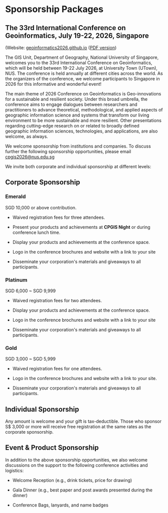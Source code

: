 # Sponsorship Packages 

## The 33rd International Conference on Geoinformatics, July 19-22, 2026, Singapore

(Website: [geoinformatics2026.github.io](https://geoinformatics2026.github.io/) ([PDF version](pdf/Sponsorship_Packages_2026.pdf))

The GIS Unit, Department of Geography, National University of Singapore, welcomes you to the 33rd International Conference on Geoinformatics, which will be held between 19-22 July 2026, at University Town (UTown), NUS. The conference is held annually at different cities across the world. As the organizers of the conference, we welcome participants to Singapore in 2026 for this informative and wonderful event!

The main theme of 2026 Conference on Geoinformatics is Geo-innovations for a sustainable and resilient society. Under this broad umbrella, the conference aims to engage dialogues between researchers and practitioners to advance theoretical, methodological, and applied aspects of geographic information science and systems that transform our living environment to be more sustainable and more resilient. Other presentations regarding cutting-edge research on or related to broadly defined geographic information sciences, technologies, and applications, are also welcome, as always.

We welcome sponsorship from institutions and companies. To discuss further the following sponsorship opportunities, please email [cpgis2026@nus.edu.sg](mailto:cpgis2026@nus.edu.sg) 



We invite both corporate and individual sponsorship at different levels:

## Corporate Sponsorship

### Emerald

SGD 10,000 or above contribution.

- Waived registration fees for three attendees.

- Present your products and achievements at **CPGIS Night** or during conference lunch time.

- Display your products and achievements at the conference space.

- Logo in the conference brochures and website with a link to your site

- Disseminate your corporation's materials and giveaways to all participants.



### Platinum

SGD 6,000 ~ SGD 9,999

- Waived registration fees for two attendees.

- Display your products and achievements at the conference space.

- Logo in the conference brochures and website with a link to your site

- Disseminate your corporation's materials and giveaways to all participants.



### Gold

SGD 3,000 ~ SGD 5,999

- Waived registration fees for one attendees.

- Logo in the conference brochures and website with a link to your site.

- Disseminate your corporation's materials and giveaways to all participants.



## Individual Sponsorship

Any amount is welcome and your gift is tax-deductible. Those who sponsor S$ 3,000 or more will receive free registration at the same rates as the corporate sponsorship.



## Event & Product Sponsorship

In addition to the above sponsorship opportunities, we also welcome discussions on the support to the following conference activities and logistics:

- Welcome Reception (e.g., drink tickets, price for drawing)

- Gala Dinner (e.g., best paper and post awards presented during the dinner)

- Conference Bags, lanyards, and name badges

